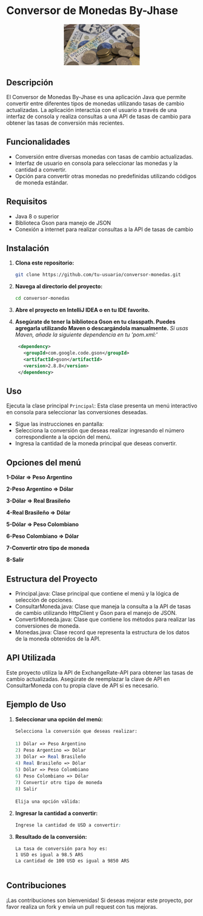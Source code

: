 # Conversor de Monedas By-Jhase

<p align="center">
<img src="/imagen.jpg" alt="Logo" width="200"/>
</p>

## Descripción

El Conversor de Monedas By-Jhase es una aplicación Java que permite convertir entre diferentes tipos de monedas utilizando tasas de cambio actualizadas. 
La aplicación interactúa con el usuario a través de una interfaz de consola y realiza consultas a una API de tasas de cambio para obtener las tasas de 
conversión más recientes.

## Funcionalidades

- Conversión entre diversas monedas con tasas de cambio actualizadas.
- Interfaz de usuario en consola para seleccionar las monedas y la cantidad a convertir.
- Opción para convertir otras monedas no predefinidas utilizando códigos de moneda estándar.

## Requisitos

- Java 8 o superior
- Biblioteca Gson para manejo de JSON
- Conexión a internet para realizar consultas a la API de tasas de cambio

## Instalación

1. **Clona este repositorio:**

   ```sh
   git clone https://github.com/tu-usuario/conversor-monedas.git

2. **Navega al directorio del proyecto:**

   ```sh
   cd conversor-monedas
   
3. **Abre el proyecto en IntelliJ IDEA o en tu IDE favorito.**

4. **Asegúrate de tener la biblioteca Gson en tu classpath. Puedes agregarla utilizando Maven o descargándola manualmente.**
   *Si usas Maven, añade la siguiente dependencia en tu 'pom.xml:'*

   ```xml
    <dependency>
      <groupId>com.google.code.gson</groupId>
      <artifactId>gson</artifactId>
      <version>2.8.8</version>
    </dependency>

## Uso
<p align="justify">
Ejecuta la clase principal <code>Principal</code>:
Esta clase presenta un menú interactivo en consola para seleccionar las conversiones deseadas.

- Sigue las instrucciones en pantalla:
- Selecciona la conversión que deseas realizar ingresando el número correspondiente a la opción del menú.
- Ingresa la cantidad de la moneda principal que deseas convertir.
</p>

## Opciones del menú

**1-Dólar => Peso Argentino**

**2-Peso Argentino => Dólar**

**3-Dólar => Real Brasileño**

**4-Real Brasileño => Dólar**

**5-Dólar => Peso Colombiano**

**6-Peso Colombiano => Dólar**

**7-Convertir otro tipo de moneda**

**8-Salir**

## Estructura del Proyecto

- Principal.java: Clase principal que contiene el menú y la lógica de selección de opciones.
- ConsultarMoneda.java: Clase que maneja la consulta a la API de tasas de cambio utilizando HttpClient y Gson para el manejo de JSON.
- ConvertirMoneda.java: Clase que contiene los métodos para realizar las conversiones de moneda.
- Monedas.java: Clase record que representa la estructura de los datos de la moneda obtenidos de la API.

## API Utilizada

Este proyecto utiliza la API de ExchangeRate-API para obtener las tasas de cambio actualizadas. Asegúrate de reemplazar la clave de API 
en ConsultarMoneda con tu propia clave de API si es necesario.

## Ejemplo de Uso

1. **Seleccionar una opción del menú:**

   ```mathematica
   Selecciona la conversión que deseas realizar:
   
   1) Dólar => Peso Argentino
   2) Peso Argentino => Dólar
   3) Dólar => Real Brasileño
   4) Real Brasileño => Dólar
   5) Dólar => Peso Colombiano
   6) Peso Colombiano => Dólar
   7) Convertir otro tipo de moneda
   8) Salir

   Elija una opción válida:

2. **Ingresar la cantidad a convertir:**

   ```css
   Ingrese la cantidad de USD a convertir:

3. **Resultado de la conversión:**

   ```less
   La tasa de conversión para hoy es:
   1 USD es igual a 98.5 ARS
   La cantidad de 100 USD es igual a 9850 ARS  
  
## Contribuciones

¡Las contribuciones son bienvenidas! Si deseas mejorar este proyecto, por favor realiza un fork y envía un pull request con tus mejoras.
